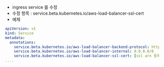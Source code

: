 - ingress service 를 수정
- 수정 항목 : service.beta.kubernetes.io/aws-load-balancer-ssl-cert
- 예제
```yaml
apiVersion: v1
kind: Service
metadata:
  annotations:
    service.beta.kubernetes.io/aws-load-balancer-backend-protocol: http
    service.beta.kubernetes.io/aws-load-balancer-internal: 0.0.0.0/0
    service.beta.kubernetes.io/aws-load-balancer-ssl-cert: [ssl arn 등록]
....
```
